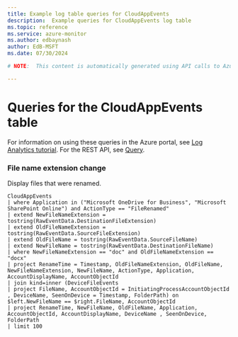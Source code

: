 ```yaml
---
title: Example log table queries for CloudAppEvents
description:  Example queries for CloudAppEvents log table
ms.topic: reference
ms.service: azure-monitor
ms.author: edbaynash
author: EdB-MSFT
ms.date: 07/30/2024

# NOTE:  This content is automatically generated using API calls to Azure. Any edits made on these files will be overwritten in the next run of the script. 

---
```


# Queries for the CloudAppEvents table

For information on using these queries in the Azure portal, see [Log Analytics tutorial](/azure/azure-monitor/logs/log-analytics-tutorial). For the REST API, see [Query](/rest/api/loganalytics/query).


### File name extension change  


Display files that were renamed.  

```query
CloudAppEvents 
| where Application in ("Microsoft OneDrive for Business", "Microsoft SharePoint Online") and ActionType == "FileRenamed"
| extend NewFileNameExtension = tostring(RawEventData.DestinationFileExtension)
| extend OldFileNameExtension = tostring(RawEventData.SourceFileExtension)
| extend OldFileName = tostring(RawEventData.SourceFileName)
| extend NewFileName = tostring(RawEventData.DestinationFileName)
| where NewFileNameExtension == "doc" and OldFileNameExtension == "docx" 
| project RenameTime = Timestamp, OldFileNameExtension, OldFileName, NewFileNameExtension, NewFileName, ActionType, Application, AccountDisplayName, AccountObjectId
| join kind=inner (DeviceFileEvents 
| project FileName, AccountObjectId = InitiatingProcessAccountObjectId , DeviceName, SeenOnDevice = Timestamp, FolderPath) on $left.NewFileName == $right.FileName, AccountObjectId
| project RenameTime, NewFileName, OldFileName, Application, AccountObjectId, AccountDisplayName, DeviceName , SeenOnDevice, FolderPath 
| limit 100
```

